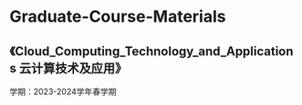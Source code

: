 # Graduate-Course-Materials

## 《Cloud_Computing_Technology_and_Applications 云计算技术及应用》
学期：2023-2024学年春学期
